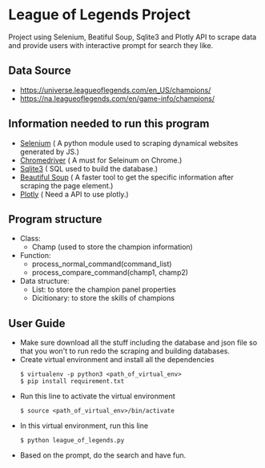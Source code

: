 # League of Legends Project

Project using Selenium, Beatiful Soup, Sqlite3 and Plotly API to scrape data and provide users with interactive prompt for search they like.

## Data Source

  - https://universe.leagueoflegends.com/en_US/champions/ 
  - https://na.leagueoflegends.com/en/game-info/champions/

## Information needed  to run this program
  - [Selenium] ( A python module used to scraping dynamical websites generated by JS.)
  - [Chromedriver] ( A must for Seleinum on Chrome.)
  - [Sqlite3] ( SQL used to build the database.)
  - [Beautiful Soup] ( A faster tool to get the specific information after scraping the page element.)
  - [Plotly] ( Need a API to use plotly.)

## Program structure
  - Class:
    - Champ (used to store the champion information)
  - Function:
    - process_normal_command(command_list)
    - process_compare_command(champ1, champ2)
  - Data structure:
    - List: to store the champion panel properties
    - Dicitionary: to store the skills of champions

## User Guide
  - Make sure download all the stuff including the database and json file so that you won't to run redo the scraping and building databases.
  - Create virtual environment and install all the dependencies
    ```
    $ virtualenv -p python3 <path_of_virtual_env>
    $ pip install requirement.txt
  - Run this line to activate the virtual environment
    ```
    $ source <path_of_virtual_env>/bin/activate
  - In this virtual environment, run this line
    ``` 
    $ python league_of_legends.py
  - Based on the prompt, do the search and have fun.

[//]: # 
   [Selenium]: <https://www.seleniumhq.org/>
   [Chromedriver]:<http://chromedriver.chromium.org/>
   [Sqlite3]:<https://www.sqlite.org/>
   [Beautiful Soup]:<https://www.crummy.com/software/BeautifulSoup/bs4/doc/>
   [Plotly]:<https://plot.ly/python/>
